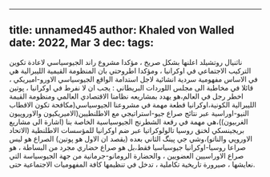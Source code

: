 
---
title: unnamed45
author: Khaled von Walled
date: 2022, Mar 3
dec:
tags:
---
ناثنيال روتشيلد اعلنها بشكل صريخ ، مؤكدا مشروع راند الجيوسياسي لاعادة تكوين التركيب الاجتماعي في اوكرانيا ، ومؤكدا اطروحتي بان المنظومة القيمية الليبرالية هي في الاساس مفهومية سردية انشائية لاجل استدامة الواقع الجيوسياسي الاورو-اميريكي ، قائلا  في مخاطبة الى مجلس اللوردات البريطاني :
يجب ان لا نفرط في اوكرانيا ، پوتين اخطر رجل في العالم،هو يهدد بمشاريعه نظامنا الاقتصادي العالمي ومنظومة القيمة الليبرالية الكونية،اوكرانيا قطعة مهمة في مشروعنا الجيوسياسي(مكافحة تكون الاقطاب النيو-اوراسية عبر نتائج صراع جيو-استراتيجي مع الاطلنطيين(الاميريكيون والاوروپيون الغربيون))،هي مهمة في رقعة الشطرنج الجيوسياسية الخاصة بنا (اشارة الى مشاريع بريجينسكي لخنق روسيا تالولوكراتيا عبر ضم اوكرانيا للمؤسسات الاطلنطية (الاتحاد الاوروپي والناتو)،وشي جي پينگ الثاني بعده (يقصد ان الاول هو پوتين)
الصراع هو ليس صراعا روسيا-اوكرانيا جيوسياسيا فقط،بل هو صراع حضاري مجرد من البساطة ، هو صراع الاوراسيين العضويين ، والحضارة الرومانو-جرمانية من جهة
الجيوسياسة التي نعايشها ، صيرورة تاريخية تكاملية ، تدخل في تنظيمها كافة المفهوميات الاجتماعية حتى.



